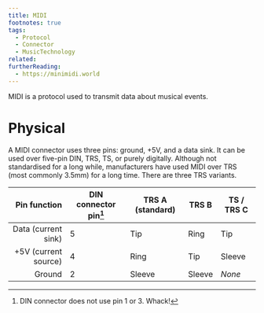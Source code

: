 ```yaml
---
title: MIDI
footnotes: true
tags:
  - Protocol
  - Connector
  - MusicTechnology
related:
furtherReading:
  - https://minimidi.world
---
```


MIDI is a protocol used to transmit data about musical events.

# Physical

A MIDI connector uses three pins: ground, +5V, and a data sink. It can be
used over five-pin DIN, TRS, TS, or purely digitally. Although not standardised
for a long while, manufacturers have used MIDI over TRS (most commonly 3.5mm)
for a long time. There are three TRS variants.

|         Pin function | DIN connector pin[^din-conn] | TRS A **(standard)** | TRS B  | TS / TRS C |
| -------------------: | ---------------------------- | -------------------- | ------ | ---------- |
|  Data (current sink) | 5                            | Tip                  | Ring   | Tip        |
| +5V (current source) | 4                            | Ring                 | Tip    | Sleeve     |
|               Ground | 2                            | Sleeve               | Sleeve | _None_     |

[^din-conn]: DIN connector does not use pin 1 or 3. Whack!
